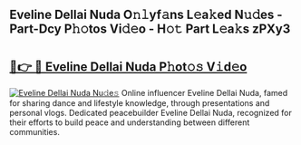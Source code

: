 ## Eveline Dellai Nuda O𝚗𝚕yf𝚊ns L𝚎a𝚔ed N𝚞𝚍es - Part-Dcy P𝚑𝚘tos Vi𝚍𝚎o - H𝚘𝚝 Part L𝚎a𝚔s zPXy3

# <h2><a href="http://kf5zwbj.oniu.top/?m=Eveline+Dellai+Nuda">🔗👉 🔴 Eveline Dellai Nuda P𝚑ot𝚘𝚜 V𝚒d𝚎o</a></h2>

[![Eveline Dellai Nuda Nu𝚍e𝚜](https://i.imgur.com/0qMVB7G.gif)](http://kf5zwbj.oniu.top/?m=Eveline+Dellai+Nuda)
Online influencer Eveline Dellai Nuda, famed for sharing dance and lifestyle knowledge, through presentations and personal vlogs. Dedicated peacebuilder Eveline Dellai Nuda, recognized for their efforts to build peace and understanding between different communities.  
